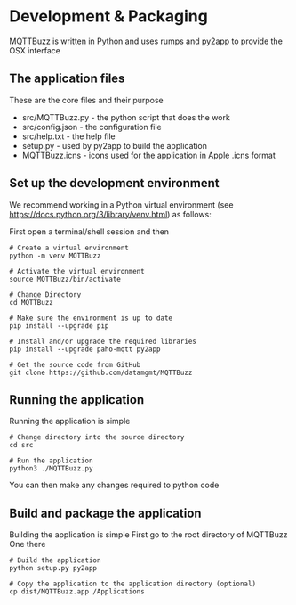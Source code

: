 # Development & Packaging

MQTTBuzz is written in Python and uses rumps and py2app to provide the OSX interface

## The application files

These are the core files and their purpose

 * src/MQTTBuzz.py - the python script that does the work
 * src/config.json - the configuration file
 * src/help.txt - the help file
 * setup.py - used by py2app to build the application
 * MQTTBuzz.icns - icons used for the application in Apple .icns format

## Set up the development environment

We recommend working in a Python virtual environment (see https://docs.python.org/3/library/venv.html) as follows:

First open a terminal/shell session and then

```
# Create a virtual environment
python -m venv MQTTBuzz

# Activate the virtual environment 
source MQTTBuzz/bin/activate

# Change Directory
cd MQTTBuzz

# Make sure the environment is up to date
pip install --upgrade pip

# Install and/or upgrade the required libraries
pip install --upgrade paho-mqtt py2app

# Get the source code from GitHub
git clone https://github.com/datamgmt/MQTTBuzz

```

## Running the application

Running the application is simple

```
# Change directory into the source directory
cd src

# Run the application
python3 ./MQTTBuzz.py
```

You can then make any changes required to python code

## Build and package the application

Building the application is simple
First go to the root directory of MQTTBuzz
One there 

```
# Build the application
python setup.py py2app

# Copy the application to the application directory (optional)
cp dist/MQTTBuzz.app /Applications
```